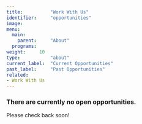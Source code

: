 ```yaml
---
title:          "Work With Us"
identifier:     "opportunities"
image:      
menu:
  main:
    parent:     "About"
  programs:
weight:     10
type:           "about"
current_label:  "Current Opportunities"
past_label:     "Past Opportunities"
related:
- Work With Us
---
```


### There are currently no open opportunities. ###  
Please check back soon!
